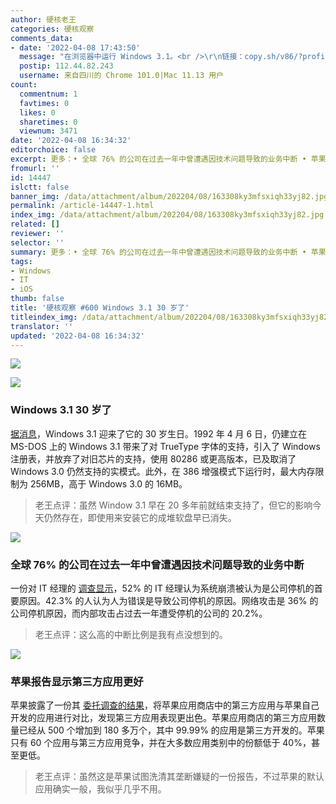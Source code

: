 ```yaml
---
author: 硬核老王
categories: 硬核观察
comments_data:
- date: '2022-04-08 17:43:50'
  message: "在浏览器中运行 Windows 3.1。<br />\r\n链接：copy.sh/v86/?profile=windows31"
  postip: 112.44.82.243
  username: 来自四川的 Chrome 101.0|Mac 11.13 用户
count:
  commentnum: 1
  favtimes: 0
  likes: 0
  sharetimes: 0
  viewnum: 3471
date: '2022-04-08 16:34:32'
editorchoice: false
excerpt: 更多：• 全球 76% 的公司在过去一年中曾遭遇因技术问题导致的业务中断 • 苹果报告显示第三方应用更好
fromurl: ''
id: 14447
islctt: false
banner_img: /data/attachment/album/202204/08/163308ky3mfsxiqh33yj82.jpg
permalink: /article-14447-1.html
index_img: /data/attachment/album/202204/08/163308ky3mfsxiqh33yj82.jpg
related: []
reviewer: ''
selector: ''
summary: 更多：• 全球 76% 的公司在过去一年中曾遭遇因技术问题导致的业务中断 • 苹果报告显示第三方应用更好
tags:
- Windows
- IT
- iOS
thumb: false
title: '硬核观察 #600 Windows 3.1 30 岁了'
titleindex_img: /data/attachment/album/202204/08/163308ky3mfsxiqh33yj82.jpg
translator: ''
updated: '2022-04-08 16:34:32'
---
```


![](/data/attachment/album/202204/08/163308ky3mfsxiqh33yj82.jpg)


![](/data/attachment/album/202204/08/163331kk27iv5idvi5v5iv.jpg)


### Windows 3.1 30 岁了


[据消息](https://www.theregister.com/2022/04/07/windows_3_1_30/)，Windows 3.1 迎来了它的 30 岁生日。1992 年 4 月 6 日，仍建立在 MS-DOS 上的 Windows 3.1 带来了对 TrueType 字体的支持，引入了 Windows 注册表，并放弃了对旧芯片的支持，使用 80286 或更高版本，已及取消了 Windows 3.0 仍然支持的实模式。此外，在 386 增强模式下运行时，最大内存限制为 256MB，高于 Windows 3.0 的 16MB。



> 
> 老王点评：虽然 Window 3.1 早在 20 多年前就结束支持了，但它的影响今天仍然存在，即使用来安装它的成堆软盘早已消失。
> 
> 
> 


![](/data/attachment/album/202204/08/163338tdhsd7yy6yk789is.jpg)


### 全球 76% 的公司在过去一年中曾遭遇因技术问题导致的业务中断


一份对 IT 经理的 [调查显示](https://atlasvpn.com/blog/76-of-companies-globally-suffered-service-downtime-in-the-past-year)，52% 的 IT 经理认为系统崩溃被认为是公司停机的首要原因。42.3% 的人认为人为错误是导致公司停机的原因。网络攻击是 36% 的公司停机原因，而内部攻击占过去一年遭受停机的公司的 20.2%。



> 
> 老王点评：这么高的中断比例是我有点没想到的。
> 
> 
> 


![](/data/attachment/album/202204/08/163348ryz65y6e93edojbe.jpg)


### 苹果报告显示第三方应用更好


苹果披露了一份其 [委托调查的结果](https://www.apple.com/newsroom/pdfs/the-success-of-third-party-apps-on-the-app-store.pdf)，将苹果应用商店中的第三方应用与苹果自己开发的应用进行对比，发现第三方应用表现更出色。苹果应用商店的第三方应用数量已经从 500 个增加到 180 多万个，其中 99.99% 的应用是第三方开发的。苹果只有 60 个应用与第三方应用竞争，并在大多数应用类别中的份额低于 40%，甚至更低。



> 
> 老王点评：虽然这是苹果试图洗清其垄断嫌疑的一份报告，不过苹果的默认应用确实一般，我似乎几乎不用。
> 
> 
>